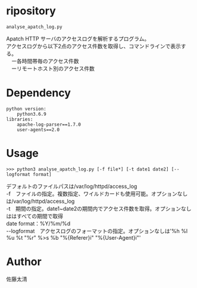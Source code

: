 ripository
==========
    analyse_apatch_log.py
Apatch HTTP サーバのアクセスログを解析するプログラム。  
アクセスログから以下2点のアクセス件数を取得し、コマンドラインで表示する。  
　ー各時間帯毎のアクセス件数  
　ーリモートホスト別のアクセス件数  

Dependency
==========
    python version:
        python3.6.9
    libraries:
        apache-log-parser==1.7.0
        user-agents==2.0

Usage
=====
    >>> python3 analyse_apatch_log.py [-f file*] [-t date1 date2] [--logformat format]
デフォルトのファイルパスは/var/log/httpd/access_log  
-f　ファイルの指定。複数指定、ワイルドカードも使用可能。オプションなしは/var/log/httpd/access_log  
-t　期間の指定。date1~date2の期間内でアクセス件数を取得。オプションなしははすべての期間で取得  
    date format：%Y/%m/%d  
--logformat　アクセスログのフォーマットの指定。オプションなしは'%h %l %u %t \"%r\" %>s %b \"%{Referer}i\" \"%{User-Agent}i\"'  

Author
======
佐藤太清